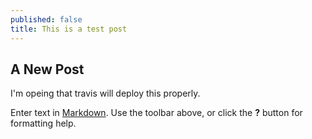 ```yaml
---
published: false
title: This is a test post
---
```


## A New Post

I'm opeing that travis will deploy this properly.

Enter text in [Markdown](http://daringfireball.net/projects/markdown/). Use the toolbar above, or click the **?** button for formatting help.
